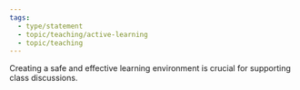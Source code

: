```yaml
---
tags:
  - type/statement
  - topic/teaching/active-learning
  - topic/teaching
---
```

Creating a safe and effective learning environment is crucial for supporting class discussions.